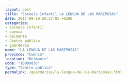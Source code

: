 ```yaml
---
layout: post
title: "Escuela Infantil LA LENGUA DE LAS MARIPOSAS"
date: 2017-09-20 20:57:05 +0200
categories:
- Escuela Infantil
- cuenca
- belmonte
- Centro público
- guarderia
name: "LA LENGUA DE LAS MARIPOSAS"
province: "Cuenca"
location: "Belmonte"
code: "16009830"
type: "Centro público"
permalink: /guarderias/la-lengua-de-las-mariposas.html
---
```

